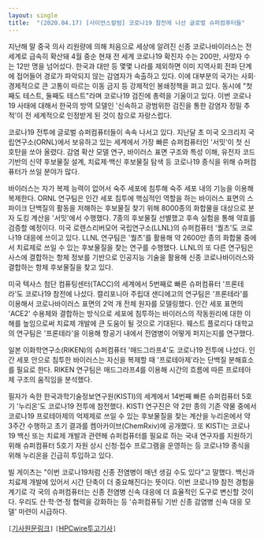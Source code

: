 ```yaml
---
layout: single
title:  "(2020.04.17) [사이언스칼럼] 코로나19 참전에 나선 글로벌 슈퍼컴퓨터들"
---
```


지난해 말 중국 의사 리원량에 의해 처음으로 세상에 알려진 신종 코로나바이러스는 전 세계로 급속히 확산돼 4월 중순 현재 전 세계 코로나19 확진자 수는 200만, 사망자 수는 12만 명을 넘어섰다. 한국과 대만 등 몇몇 나라를 제외하면 이미 지역사회 전파 단계에 접어들어 경로가 파악되지 않는 감염자가 속출하고 있다. 이에 대부분의 국가는 사회·경제적으로 큰 고통이 따르는 이동 금지 등 강제적인 봉쇄정책을 펴고 있다. 동시에 "첫째도 테스트, 둘째도 테스트"라며 코로나19 검진에 총력을 기울이고 있다. 이번 코로나19 사태에 대해서 한국의 방역 모델인 '신속하고 광범위한 검진을 통한 감염자 정밀 추적'이 전 세계적으로 인정받게 된 것이 참으로 자랑스럽다.

코로나19 전투에 글로벌 슈퍼컴퓨터들이 속속 나서고 있다. 지난달 초 미국 오크리지 국립연구소(ORNL)에서 보유하고 있는 세계에서 가장 빠른 슈퍼컴퓨터인 '서밋'이 첫 신호탄을 쏘아 올렸다. 감염 확산 모델 연구, 바이러스 표면 구조와 특성 이해, 유전자 코드 기반의 신약 후보물질 설계, 치료제·백신 후보물질 탐색 등 코로나19 종식을 위해 슈퍼컴퓨터가 쓰일 분야가 많다.

바이러스는 자가 복제 능력이 없어서 숙주 세포에 침투해 숙주 세포 내의 기능을 이용해 복제한다. ORNL 연구팀은 인간 세포 침투에 핵심적인 역할을 하는 바이러스 표면의 스파이크 단백질의 활동을 저해하는 후보물질 찾기 위해 8000종의 화합물을 대상으로 분자 도킹 계산을 '서밋'에서 수행했다. 7종의 후보물질 선별했고 후속 실험을 통해 약효를 검증할 예정이다. 미국 로렌스리버모어 국립연구소(LLNL)의 슈퍼컴퓨터 '퀄츠'도 코로나19 대응에 쓰이고 있다. LLNL 연구팀은 '퀄츠'를 활용해 약 2600만 종의 화합물 중에서 치료제로 쓰일 수 있는 후보물질을 찾는 연구를 수행했다. LLNL의 또 다른 연구팀은 사스에 결합하는 항체 정보를 기반으로 인공지능 기술을 활용해 신종 코로나바이러스와 결합하는 항체 후보물질을 찾고 있다.

미국 텍사스 첨단 컴퓨팅센터(TACC)의 세계에서 5번째로 빠른 슈퍼컴퓨터 '프론테라'도 코로나19 참전에 나섰다. 캘리포니아 주립대 샌디에고의 연구팀은 '프론테라'를 이용해서 코로나바이러스 표면의 2억 개 전체 원자를 모델링했다. 인간 세포 표면의 'ACE2' 수용체와 결합하는 방식으로 세포에 침투하는 바이러스의 작동원리에 대한 이해를 높임으로써 치료제 개발에 큰 도움이 될 것으로 기대된다. 웨스트 플로리다 대학교의 연구팀은 '프론테라'을 이용해 항공기 내에서 전염병이 어떻게 퍼지는지를 연구했다.

일본 이화학연구소(RIKEN)의 슈퍼컴퓨터 '매드그라프4'도 코로나19 전투에 나섰다. 인간 세포 안으로 침투한 바이러스는 자신을 복제할 때 '프로테아제'라는 단백질 분해효소를 필요로 한다. RIKEN 연구팀은 매드그라프4를 이용해 시간의 흐름에 따른 프로테아제 구조의 움직임을 분석했다.

필자가 속한 한국과학기술정보연구원(KISTI)의 세계에서 14번째 빠른 슈퍼컴퓨터 5호기 '누리온'도 코로나19 전투에 참전했다. KISTI 연구진은 약 2만 종의 기존 약물 중에서 코로나19 프로테아제의 억제제로 쓰일 수 있는 후보물질을 찾는 계산을 누리온에서 약 3주간 수행하고 초기 결과를 켐아카이브(ChemRxiv)에 공개했다. 또 KISTI는 코로나19 백신 또는 치료제 개발과 관련해 슈퍼컴퓨터를 필요로 하는 국내 연구자를 지원하기 위해 슈퍼컴퓨터 5호기 자원 상시 신청·접수 프로그램을 운영하는 등 코로나19 종식을 위해 누리온을 긴급히 투입하고 있다.

빌 게이츠는 "이번 코로나19처럼 신종 전염병이 매년 생길 수도 있다"고 말했다. 백신과 치료제 개발에 있어서 시간 단축이 더 중요해진다는 뜻이다. 이번 코로나19 참전 경험을 계기로 각 국의 슈퍼컴퓨터는 신종 전염병 신속 대응에 더 효율적인 도구로 변신할 것이다. 우리도 산·학·연·정 협력을 강화하는 등 '슈퍼컴퓨팅 기반 신종 감염병 신속 대응 모델' 마련이 시급하다.

`[`[기사원문링크](http://m.joongdo.co.kr/view.php?key=20200416010005975#ref)`]` `[`[HPCwire투고기사](https://www.hpcwire.com/off-the-wire/national-supercomputing-center-in-korea-joins-fight-against-covid-19)`]`
